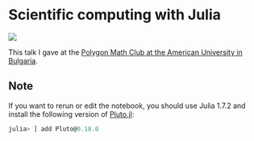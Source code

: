 # Scientific computing with Julia

[![](https://img.shields.io/badge/show-HTML-brightgreen.svg)](https://talks.widmann.dev/2022/02/julia/)

This talk I gave at the [Polygon Math Club at the American University in Bulgaria](https://www.facebook.com/MathPolygonAUBG).

## Note

If you want to rerun or edit the notebook, you should use Julia 1.7.2 and install the following version of [Pluto.jl](https://github.com/fonsp/Pluto.jl):
```julia
julia> ] add Pluto@0.18.0
```

